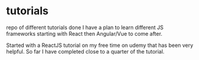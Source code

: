 # tutorials
repo of different tutorials done
I have a plan to learn different JS frameworks starting with React then Angular/Vue to come after.

Started with a ReactJS tutorial on my free time on udemy that has been very helpful.
So far I have completed close to a quarter of the tutorial.
